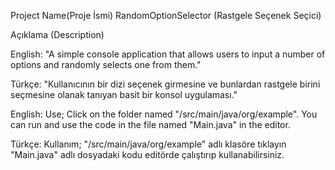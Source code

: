 Project Name(Proje İsmi)
RandomOptionSelector (Rastgele Seçenek Seçici)


Açıklama (Description)

English: "A simple console application that allows users to input a number of options and randomly selects one from them."

Türkçe: "Kullanıcının bir dizi seçenek girmesine ve bunlardan rastgele birini seçmesine olanak tanıyan basit bir konsol uygulaması."

English: 
Use;
Click on the folder named "/src/main/java/org/example". You can run and use the code in the file named "Main.java" in the editor.

Türkçe:
Kullanım;
"/src/main/java/org/example" adlı klasöre tıklayın "Main.java" adlı dosyadaki kodu editörde çalıştırıp kullanabilirsiniz.
